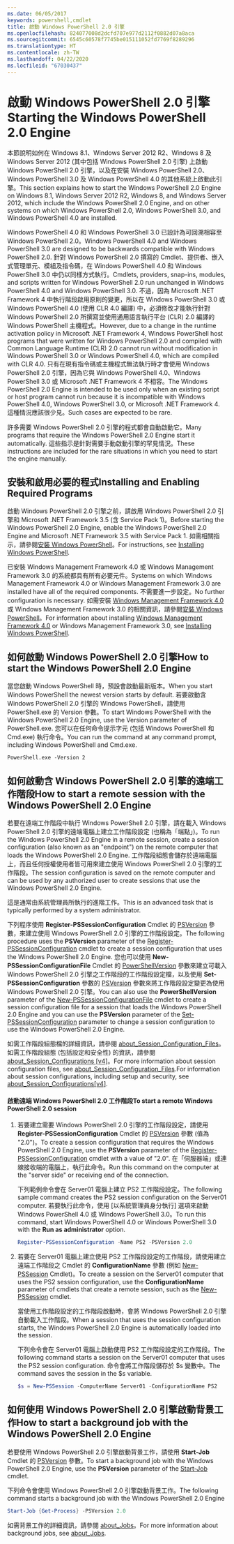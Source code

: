 ```yaml
---
ms.date: 06/05/2017
keywords: powershell,cmdlet
title: 啟動 Windows PowerShell 2.0 引擎
ms.openlocfilehash: 824077008d2dcfd707e977d2112f0882d07a8aca
ms.sourcegitcommit: 6545c60578f7745be015111052fd7769f8289296
ms.translationtype: HT
ms.contentlocale: zh-TW
ms.lasthandoff: 04/22/2020
ms.locfileid: "67030437"
---
```

# <a name="starting-the-windows-powershell-20-engine"></a><span data-ttu-id="9b1a3-103">啟動 Windows PowerShell 2.0 引擎</span><span class="sxs-lookup"><span data-stu-id="9b1a3-103">Starting the Windows PowerShell 2.0 Engine</span></span>

<span data-ttu-id="9b1a3-104">本節說明如何在 Windows 8.1、Windows Server 2012 R2、Windows 8 及 Windows Server 2012 (其中包括 Windows PowerShell 2.0 引擎) 上啟動 Windows PowerShell 2.0 引擎，以及在安裝 Windows PowerShell 2.0、Windows PowerShell 3.0 及 Windows PowerShell 4.0 的其他系統上啟動此引擎。</span><span class="sxs-lookup"><span data-stu-id="9b1a3-104">This section explains how to start the Windows PowerShell 2.0 Engine on Windows 8.1, Windows Server 2012 R2, Windows 8, and Windows Server 2012, which include the Windows PowerShell 2.0 Engine, and on other systems on which Windows PowerShell 2.0, Windows PowerShell 3.0, and Windows PowerShell 4.0 are installed.</span></span>

<span data-ttu-id="9b1a3-105">Windows PowerShell 4.0 和 Windows PowerShell 3.0 已設計為可回溯相容至 Windows PowerShell 2.0。</span><span class="sxs-lookup"><span data-stu-id="9b1a3-105">Windows PowerShell 4.0 and Windows PowerShell 3.0 are designed to be backwards compatible with Windows PowerShell 2.0.</span></span> <span data-ttu-id="9b1a3-106">針對 Windows PowerShell 2.0 撰寫的 Cmdlet、提供者、嵌入式管理單元、模組及指令碼，在 Windows PowerShell 4.0 和 Windows PowerShell 3.0 中仍以同樣方式執行。</span><span class="sxs-lookup"><span data-stu-id="9b1a3-106">Cmdlets, providers, snap-ins, modules, and scripts written for Windows PowerShell 2.0 run unchanged in Windows PowerShell 4.0 and Windows PowerShell 3.0.</span></span> <span data-ttu-id="9b1a3-107">不過，因為 Microsoft .NET Framework 4 中執行階段啟用原則的變更，所以在 Windows PowerShell 3.0 或 Windows PowerShell 4.0 (使用 CLR 4.0 編譯) 中，必須修改才能執行針對 Windows PowerShell 2.0 所撰寫並使用通用語言執行平台 (CLR) 2.0 編譯的 Windows PowerShell 主機程式。</span><span class="sxs-lookup"><span data-stu-id="9b1a3-107">However, due to a change in the runtime activation policy in Microsoft .NET Framework 4, Windows PowerShell host programs that were written for Windows PowerShell 2.0 and compiled with Common Language Runtime (CLR) 2.0 cannot run without modification in Windows PowerShell 3.0 or Windows PowerShell 4.0, which are compiled with CLR 4.0.</span></span> <span data-ttu-id="9b1a3-108">只有在現有指令碼或主機程式無法執行時才會使用 Windows PowerShell 2.0 引擎，因為它與 Windows PowerShell 4.0、Windows PowerShell 3.0 或 Microsoft .NET Framework 4 不相容。</span><span class="sxs-lookup"><span data-stu-id="9b1a3-108">The Windows PowerShell 2.0 Engine is intended to be used only when an existing script or host program cannot run because it is incompatible with Windows PowerShell 4.0, Windows PowerShell 3.0, or Microsoft .NET Framework 4.</span></span> <span data-ttu-id="9b1a3-109">這種情況應該很少見。</span><span class="sxs-lookup"><span data-stu-id="9b1a3-109">Such cases are expected to be rare.</span></span>

<span data-ttu-id="9b1a3-110">許多需要 Windows PowerShell 2.0 引擎的程式都會自動啟動它。</span><span class="sxs-lookup"><span data-stu-id="9b1a3-110">Many programs that require the Windows PowerShell 2.0 Engine start it automatically.</span></span> <span data-ttu-id="9b1a3-111">這些指示是針對需要手動啟動引擎的罕見情況。</span><span class="sxs-lookup"><span data-stu-id="9b1a3-111">These instructions are included for the rare situations in which you need to start the engine manually.</span></span>

## <a name="installing-and-enabling-required-programs"></a><span data-ttu-id="9b1a3-112">安裝和啟用必要的程式</span><span class="sxs-lookup"><span data-stu-id="9b1a3-112">Installing and Enabling Required Programs</span></span>

<span data-ttu-id="9b1a3-113">啟動 Windows PowerShell 2.0 引擎之前，請啟用 Windows PowerShell 2.0 引擎和 Microsoft .NET Framework 3.5 (含 Service Pack 1)。</span><span class="sxs-lookup"><span data-stu-id="9b1a3-113">Before starting the Windows PowerShell 2.0 Engine, enable the Windows PowerShell 2.0 Engine and Microsoft .NET Framework 3.5 with Service Pack 1.</span></span> <span data-ttu-id="9b1a3-114">如需相關指示，請參閱[安裝 Windows PowerShell](../install/Installing-Windows-PowerShell.md)。</span><span class="sxs-lookup"><span data-stu-id="9b1a3-114">For instructions, see [Installing Windows PowerShell](../install/Installing-Windows-PowerShell.md).</span></span>

<span data-ttu-id="9b1a3-115">已安裝 Windows Management Framework 4.0 或 Windows Management Framework 3.0 的系統都具有所有必要元件。</span><span class="sxs-lookup"><span data-stu-id="9b1a3-115">Systems on which Windows Management Framework 4.0 or Windows Management Framework 3.0 are installed have all of the required components.</span></span> <span data-ttu-id="9b1a3-116">不需要進一步設定。</span><span class="sxs-lookup"><span data-stu-id="9b1a3-116">No further configuration is necessary.</span></span> <span data-ttu-id="9b1a3-117">如需安裝 [Windows Management Framework 4.0](https://go.microsoft.com/fwlink/?LinkID=293881) 或 Windows Management Framework 3.0 的相關資訊，請參閱[安裝 Windows PowerShell](../install/Installing-Windows-PowerShell.md)。</span><span class="sxs-lookup"><span data-stu-id="9b1a3-117">For information about installing [Windows Management Framework 4.0](https://go.microsoft.com/fwlink/?LinkID=293881) or Windows Management Framework 3.0, see [Installing Windows PowerShell](../install/Installing-Windows-PowerShell.md).</span></span>

## <a name="how-to-start-the-windows-powershell-20-engine"></a><span data-ttu-id="9b1a3-118">如何啟動 Windows PowerShell 2.0 引擎</span><span class="sxs-lookup"><span data-stu-id="9b1a3-118">How to start the Windows PowerShell 2.0 Engine</span></span>

<span data-ttu-id="9b1a3-119">當您啟動 Windows PowerShell 時，預設會啟動最新版本。</span><span class="sxs-lookup"><span data-stu-id="9b1a3-119">When you start Windows PowerShell the newest version starts by default.</span></span> <span data-ttu-id="9b1a3-120">若要啟動含 Windows PowerShell 2.0 引擎的 Windows PowerShell，請使用 PowerShell.exe 的 Version 參數。</span><span class="sxs-lookup"><span data-stu-id="9b1a3-120">To start Windows PowerShell with the Windows PowerShell 2.0 Engine, use the Version parameter of PowerShell.exe.</span></span> <span data-ttu-id="9b1a3-121">您可以在任何命令提示字元 (包括 Windows PowerShell 和 Cmd.exe) 執行命令。</span><span class="sxs-lookup"><span data-stu-id="9b1a3-121">You can run the command at any command prompt, including Windows PowerShell and Cmd.exe.</span></span>

```
PowerShell.exe -Version 2
```

## <a name="how-to-start-a-remote-session-with-the-windows-powershell-20-engine"></a><span data-ttu-id="9b1a3-122">如何啟動含 Windows PowerShell 2.0 引擎的遠端工作階段</span><span class="sxs-lookup"><span data-stu-id="9b1a3-122">How to start a remote session with the Windows PowerShell 2.0 Engine</span></span>

<span data-ttu-id="9b1a3-123">若要在遠端工作階段中執行 Windows PowerShell 2.0 引擎，請在載入 Windows PowerShell 2.0 引擎的遠端電腦上建立工作階段設定 (也稱為「端點」)。</span><span class="sxs-lookup"><span data-stu-id="9b1a3-123">To run the Windows PowerShell 2.0 Engine in a remote session, create a session configuration (also known as an "endpoint") on the remote computer that loads the Windows PowerShell 2.0 Engine.</span></span> <span data-ttu-id="9b1a3-124">工作階段組態會儲存於遠端電腦上，而且任何授權使用者皆可用來建立使用 Windows PowerShell 2.0 引擎的工作階段。</span><span class="sxs-lookup"><span data-stu-id="9b1a3-124">The session configuration is saved on the remote computer and can be used by any authorized user to create sessions that use the Windows PowerShell 2.0 Engine.</span></span>

<span data-ttu-id="9b1a3-125">這是通常由系統管理員所執行的進階工作。</span><span class="sxs-lookup"><span data-stu-id="9b1a3-125">This is an advanced task that is typically performed by a system administrator.</span></span>

<span data-ttu-id="9b1a3-126">下列程序使用 **Register-PSSessionConfiguration** Cmdlet 的 [PSVersion](https://technet.microsoft.com/library/e9152ae2-bd6d-4056-9bc7-dc1893aa29ea) 參數，來建立使用 Windows PowerShell 2.0 引擎的工作階段設定。</span><span class="sxs-lookup"><span data-stu-id="9b1a3-126">The following procedure uses the **PSVersion** parameter of the [Register-PSSessionConfiguration](https://technet.microsoft.com/library/e9152ae2-bd6d-4056-9bc7-dc1893aa29ea) cmdlet to create a session configuration that uses the Windows PowerShell 2.0 Engine.</span></span> <span data-ttu-id="9b1a3-127">您也可以使用 **New-PSSessionConfigurationFile** Cmdlet 的 [PowerShellVersion](https://technet.microsoft.com/library/5f3e3633-6e90-479c-aea9-ba45a1954866) 參數來建立可載入 Windows PowerShell 2.0 引擎之工作階段的工作階段設定檔，以及使用 **Set-PSSessionConfiguration** 參數的 [PSVersion](https://technet.microsoft.com/library/b21fbad3-1759-4260-b206-dcb8431cd6ea) 參數來將工作階段設定變更為使用 Windows PowerShell 2.0 引擎。</span><span class="sxs-lookup"><span data-stu-id="9b1a3-127">You can also use the **PowerShellVersion** parameter of the [New-PSSessionConfigurationFile](https://technet.microsoft.com/library/5f3e3633-6e90-479c-aea9-ba45a1954866) cmdlet to create a session configuration file for a session that loads the Windows PowerShell 2.0 Engine and you can use the **PSVersion** parameter of the [Set-PSSessionConfiguration](https://technet.microsoft.com/library/b21fbad3-1759-4260-b206-dcb8431cd6ea) parameter to change a session configuration to use the Windows PowerShell 2.0 Engine.</span></span>

<span data-ttu-id="9b1a3-128">如需工作階段組態檔的詳細資訊，請參閱 [about_Session_Configuration_Files](https://technet.microsoft.com/library/c7217447-1ebf-477b-a8ef-4dbe9a1473b8)。如需工作階段組態 (包括設定和安全性) 的資訊，請參閱 [about_Session_Configurations [v4]](https://technet.microsoft.com/library/a2fbe12a-350c-4d04-be50-24102824e3ab)。</span><span class="sxs-lookup"><span data-stu-id="9b1a3-128">For more information about session configuration files, see [about_Session_Configuration_Files](https://technet.microsoft.com/library/c7217447-1ebf-477b-a8ef-4dbe9a1473b8).For information about session configurations, including setup and security, see [about_Session_Configurations[v4]](https://technet.microsoft.com/library/a2fbe12a-350c-4d04-be50-24102824e3ab).</span></span>

#### <a name="to-start-a-remote-windows-powershell-20-session"></a><span data-ttu-id="9b1a3-129">啟動遠端 Windows PowerShell 2.0 工作階段</span><span class="sxs-lookup"><span data-stu-id="9b1a3-129">To start a remote Windows PowerShell 2.0 session</span></span>

1. <span data-ttu-id="9b1a3-130">若要建立需要 Windows PowerShell 2.0 引擎的工作階段設定，請使用 **Register-PSSessionConfiguration** Cmdlet 的 [PSVersion](https://technet.microsoft.com/library/e9152ae2-bd6d-4056-9bc7-dc1893aa29ea) 參數 (值為 "2.0")。</span><span class="sxs-lookup"><span data-stu-id="9b1a3-130">To create a session configuration that requires the Windows PowerShell 2.0 Engine, use the **PSVersion** parameter of the [Register-PSSessionConfiguration](https://technet.microsoft.com/library/e9152ae2-bd6d-4056-9bc7-dc1893aa29ea) cmdlet with a value of "2.0".</span></span> <span data-ttu-id="9b1a3-131">在「伺服器端」或連線接收端的電腦上，執行此命令。</span><span class="sxs-lookup"><span data-stu-id="9b1a3-131">Run this command on the computer at the "server side" or receiving end of the connection.</span></span>

   <span data-ttu-id="9b1a3-132">下列範例命令會在 Server01 電腦上建立 PS2 工作階段設定。</span><span class="sxs-lookup"><span data-stu-id="9b1a3-132">The following sample command creates the PS2 session configuration on the Server01 computer.</span></span> <span data-ttu-id="9b1a3-133">若要執行此命令，使用 [以系統管理員身分執行]  選項來啟動 Windows PowerShell 4.0 或 Windows PowerShell 3.0。</span><span class="sxs-lookup"><span data-stu-id="9b1a3-133">To run this command, start Windows PowerShell 4.0 or Windows PowerShell 3.0 with the **Run as administrator** option.</span></span>

   ```powershell
   Register-PSSessionConfiguration -Name PS2 -PSVersion 2.0
   ```

2. <span data-ttu-id="9b1a3-134">若要在 Server01 電腦上建立使用 PS2 工作階段設定的工作階段，請使用建立遠端工作階段之 Cmdlet 的 **ConfigurationName** 參數 (例如 [New-PSSession](https://technet.microsoft.com/library/76f6628c-054c-4eda-ba7a-a6f28daaa26f) Cmdlet)。</span><span class="sxs-lookup"><span data-stu-id="9b1a3-134">To create a session on the Server01 computer that uses the PS2 session configuration, use the **ConfigurationName** parameter of cmdlets that create a remote session, such as the [New-PSSession](https://technet.microsoft.com/library/76f6628c-054c-4eda-ba7a-a6f28daaa26f) cmdlet.</span></span>

   <span data-ttu-id="9b1a3-135">當使用工作階段設定的工作階段啟動時，會將 Windows PowerShell 2.0 引擎自動載入工作階段。</span><span class="sxs-lookup"><span data-stu-id="9b1a3-135">When a session that uses the session configuration starts, the Windows PowerShell 2.0 Engine is automatically loaded into the session.</span></span>

   <span data-ttu-id="9b1a3-136">下列命令會在 Server01 電腦上啟動使用 PS2 工作階段設定的工作階段。</span><span class="sxs-lookup"><span data-stu-id="9b1a3-136">The following command starts a session on the Server01 computer that uses the PS2 session configuration.</span></span> <span data-ttu-id="9b1a3-137">命令會將工作階段儲存於 $s 變數中。</span><span class="sxs-lookup"><span data-stu-id="9b1a3-137">The command saves the session in the $s variable.</span></span>

   ```powershell
   $s = New-PSSession -ComputerName Server01 -ConfigurationName PS2
   ```

## <a name="how-to-start-a-background-job-with-the-windows-powershell-20-engine"></a><span data-ttu-id="9b1a3-138">如何使用 Windows PowerShell 2.0 引擎啟動背景工作</span><span class="sxs-lookup"><span data-stu-id="9b1a3-138">How to start a background job with the Windows PowerShell 2.0 Engine</span></span>

<span data-ttu-id="9b1a3-139">若要使用 Windows PowerShell 2.0 引擎啟動背景工作，請使用 **Start-Job** Cmdlet 的 [PSVersion](https://technet.microsoft.com/library/2bc04935-0deb-4ec0-b856-d7290cca6442) 參數。</span><span class="sxs-lookup"><span data-stu-id="9b1a3-139">To start a background job with the Windows PowerShell 2.0 Engine, use the **PSVersion** parameter of the [Start-Job](https://technet.microsoft.com/library/2bc04935-0deb-4ec0-b856-d7290cca6442) cmdlet.</span></span>

<span data-ttu-id="9b1a3-140">下列命令會使用 Windows PowerShell 2.0 引擎啟動背景工作。</span><span class="sxs-lookup"><span data-stu-id="9b1a3-140">The following command starts a background job with the Windows PowerShell 2.0 Engine</span></span>

```powershell
Start-Job {Get-Process} -PSVersion 2.0
```

<span data-ttu-id="9b1a3-141">如需背景工作的詳細資訊，請參閱 [about_Jobs](/powershell/module/microsoft.powershell.core/about/about_jobs)。</span><span class="sxs-lookup"><span data-stu-id="9b1a3-141">For more information about background jobs, see [about_Jobs](/powershell/module/microsoft.powershell.core/about/about_jobs).</span></span>
